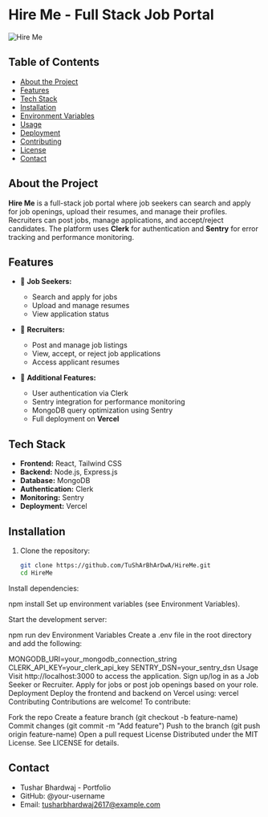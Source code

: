 # Hire Me - Full Stack Job Portal

![Hire Me](https://your-image-url.com) <!-- Add a relevant project image -->

## Table of Contents
- [About the Project](#about-the-project)
- [Features](#features)
- [Tech Stack](#tech-stack)
- [Installation](#installation)
- [Environment Variables](#environment-variables)
- [Usage](#usage)
- [Deployment](#deployment)
- [Contributing](#contributing)
- [License](#license)
- [Contact](#contact)

## About the Project
**Hire Me** is a full-stack job portal where job seekers can search and apply for job openings, upload their resumes, and manage their profiles. Recruiters can post jobs, manage applications, and accept/reject candidates. The platform uses **Clerk** for authentication and **Sentry** for error tracking and performance monitoring.

## Features
- 🏢 **Job Seekers:**
  - Search and apply for jobs
  - Upload and manage resumes
  - View application status

- 🎯 **Recruiters:**
  - Post and manage job listings
  - View, accept, or reject job applications
  - Access applicant resumes

- 🔧 **Additional Features:**
  - User authentication via Clerk
  - Sentry integration for performance monitoring
  - MongoDB query optimization using Sentry
  - Full deployment on **Vercel**

## Tech Stack
- **Frontend:** React, Tailwind CSS
- **Backend:** Node.js, Express.js
- **Database:** MongoDB
- **Authentication:** Clerk
- **Monitoring:** Sentry
- **Deployment:** Vercel

## Installation
1. Clone the repository:
   ```sh
   git clone https://github.com/TuShArBhArDwA/HireMe.git
   cd HireMe
Install dependencies:

npm install
Set up environment variables (see Environment Variables).

Start the development server:

npm run dev
Environment Variables
Create a .env file in the root directory and add the following:

MONGODB_URI=your_mongodb_connection_string
CLERK_API_KEY=your_clerk_api_key
SENTRY_DSN=your_sentry_dsn
Usage
Visit http://localhost:3000 to access the application.
Sign up/log in as a Job Seeker or Recruiter.
Apply for jobs or post job openings based on your role.
Deployment
Deploy the frontend and backend on Vercel using:
vercel
Contributing
Contributions are welcome! To contribute:

Fork the repo
Create a feature branch (git checkout -b feature-name)
Commit changes (git commit -m "Add feature")
Push to the branch (git push origin feature-name)
Open a pull request
License
Distributed under the MIT License. See LICENSE for details.

## Contact
- Tushar Bhardwaj - Portfolio
- GitHub: @your-username
- Email: tusharbhardwaj2617@example.com

